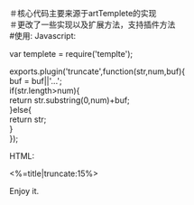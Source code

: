 ＃核心代码主要来源于artTemplete的实现  
＃更改了一些实现以及扩展方法，支持插件方法  
#使用:
Javascript:

var templete = require('templte');

exports.plugin('truncate',function(str,num,buf){  
    buf = buf||'...';  
    if(str.length>num){  
        return str.substring(0,num)+buf;  
    }else{  
        return str;  
    }  
});  

HTML:  

<%=title|truncate:15%>  

Enjoy it.  